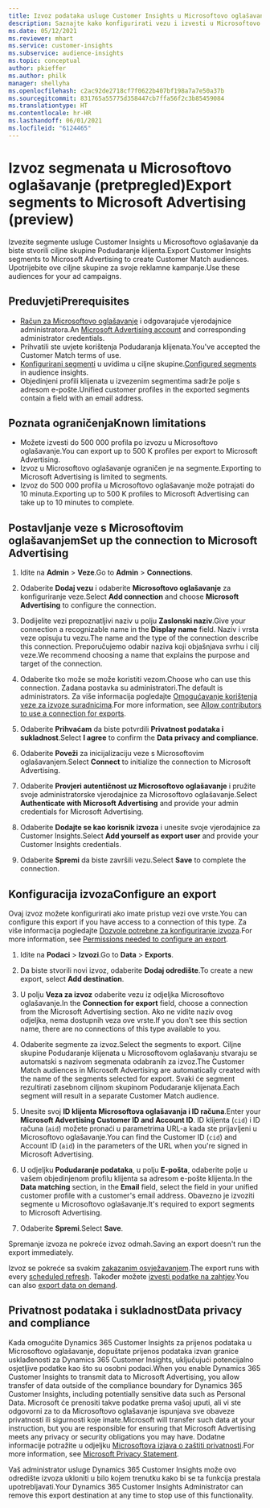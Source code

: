 ```yaml
---
title: Izvoz podataka usluge Customer Insights u Microsoftovo oglašavanje
description: Saznajte kako konfigurirati vezu i izvesti u Microsoftovo oglašavanje.
ms.date: 05/12/2021
ms.reviewer: mhart
ms.service: customer-insights
ms.subservice: audience-insights
ms.topic: conceptual
author: pkieffer
ms.author: philk
manager: shellyha
ms.openlocfilehash: c2ac92de2718cf7f0622b407bf198a7a7e50a37b
ms.sourcegitcommit: 831765a55775d358447cb7ffa56f2c3b85459084
ms.translationtype: HT
ms.contentlocale: hr-HR
ms.lasthandoff: 06/01/2021
ms.locfileid: "6124465"
---
```

# <a name="export-segments-to-microsoft-advertising-preview"></a><span data-ttu-id="5b053-103">Izvoz segmenata u Microsoftovo oglašavanje (pretpregled)</span><span class="sxs-lookup"><span data-stu-id="5b053-103">Export segments to Microsoft Advertising (preview)</span></span>

<span data-ttu-id="5b053-104">Izvezite segmente usluge Customer Insights u Microsoftovo oglašavanje da biste stvorili ciljne skupine Podudaranje klijenta.</span><span class="sxs-lookup"><span data-stu-id="5b053-104">Export Customer Insights segments to Microsoft Advertising to create Customer Match audiences.</span></span> <span data-ttu-id="5b053-105">Upotrijebite ove ciljne skupine za svoje reklamne kampanje.</span><span class="sxs-lookup"><span data-stu-id="5b053-105">Use these audiences for your ad campaigns.</span></span>

## <a name="prerequisites"></a><span data-ttu-id="5b053-106">Preduvjeti</span><span class="sxs-lookup"><span data-stu-id="5b053-106">Prerequisites</span></span>

-   <span data-ttu-id="5b053-107">[Račun za Microsoftovo oglašavanje](https://ads.microsoft.com/) i odgovarajuće vjerodajnice administratora.</span><span class="sxs-lookup"><span data-stu-id="5b053-107">An [Microsoft Advertising account](https://ads.microsoft.com/) and corresponding administrator credentials.</span></span>
-   <span data-ttu-id="5b053-108">Prihvatili ste uvjete korištenja Podudaranja klijenata.</span><span class="sxs-lookup"><span data-stu-id="5b053-108">You've accepted the Customer Match terms of use.</span></span> 
-   <span data-ttu-id="5b053-109">[Konfigurirani segmenti](segments.md) u uvidima u ciljne skupine.</span><span class="sxs-lookup"><span data-stu-id="5b053-109">[Configured segments](segments.md) in audience insights.</span></span>
-   <span data-ttu-id="5b053-110">Objedinjeni profili klijenata u izvezenim segmentima sadrže polje s adresom e-pošte.</span><span class="sxs-lookup"><span data-stu-id="5b053-110">Unified customer profiles in the exported segments contain a field with an email address.</span></span>

## <a name="known-limitations"></a><span data-ttu-id="5b053-111">Poznata ograničenja</span><span class="sxs-lookup"><span data-stu-id="5b053-111">Known limitations</span></span>

- <span data-ttu-id="5b053-112">Možete izvesti do 500 000 profila po izvozu u Microsoftovo oglašavanje.</span><span class="sxs-lookup"><span data-stu-id="5b053-112">You can export up to 500 K profiles per export to Microsoft Advertising.</span></span>
- <span data-ttu-id="5b053-113">Izvoz u Microsoftovo oglašavanje ograničen je na segmente.</span><span class="sxs-lookup"><span data-stu-id="5b053-113">Exporting to Microsoft Advertising is limited to segments.</span></span>
- <span data-ttu-id="5b053-114">Izvoz do 500 000 profila u Microsoftovo oglašavanje može potrajati do 10 minuta.</span><span class="sxs-lookup"><span data-stu-id="5b053-114">Exporting up to 500 K profiles to Microsoft Advertising can take up to 10 minutes to complete.</span></span> 


## <a name="set-up-the-connection-to-microsoft-advertising"></a><span data-ttu-id="5b053-115">Postavljanje veze s Microsoftovim oglašavanjem</span><span class="sxs-lookup"><span data-stu-id="5b053-115">Set up the connection to Microsoft Advertising</span></span>

1. <span data-ttu-id="5b053-116">Idite na **Admin** > **Veze**.</span><span class="sxs-lookup"><span data-stu-id="5b053-116">Go to **Admin** > **Connections**.</span></span>

1. <span data-ttu-id="5b053-117">Odaberite **Dodaj vezu** i odaberite **Microsoftovo oglašavanje** za konfiguriranje veze.</span><span class="sxs-lookup"><span data-stu-id="5b053-117">Select **Add connection** and choose **Microsoft Advertising** to configure the connection.</span></span>

1. <span data-ttu-id="5b053-118">Dodijelite vezi prepoznatljivi naziv u polju **Zaslonski naziv**.</span><span class="sxs-lookup"><span data-stu-id="5b053-118">Give your connection a recognizable name in the **Display name** field.</span></span> <span data-ttu-id="5b053-119">Naziv i vrsta veze opisuju tu vezu.</span><span class="sxs-lookup"><span data-stu-id="5b053-119">The name and the type of the connection describe this connection.</span></span> <span data-ttu-id="5b053-120">Preporučujemo odabir naziva koji objašnjava svrhu i cilj veze.</span><span class="sxs-lookup"><span data-stu-id="5b053-120">We recommend choosing a name that explains the purpose and target of the connection.</span></span>

1. <span data-ttu-id="5b053-121">Odaberite tko može se može koristiti vezom.</span><span class="sxs-lookup"><span data-stu-id="5b053-121">Choose who can use this connection.</span></span> <span data-ttu-id="5b053-122">Zadana postavka su administratori.</span><span class="sxs-lookup"><span data-stu-id="5b053-122">The default is administrators.</span></span> <span data-ttu-id="5b053-123">Za više informacija pogledajte [Omogućavanje korištenja veze za izvoze suradnicima](connections.md#allow-contributors-to-use-a-connection-for-exports).</span><span class="sxs-lookup"><span data-stu-id="5b053-123">For more information, see [Allow contributors to use a connection for exports](connections.md#allow-contributors-to-use-a-connection-for-exports).</span></span>

1. <span data-ttu-id="5b053-124">Odaberite **Prihvaćam** da biste potvrdili **Privatnost podataka i sukladnost**.</span><span class="sxs-lookup"><span data-stu-id="5b053-124">Select **I agree** to confirm the **Data privacy and compliance**.</span></span>

1. <span data-ttu-id="5b053-125">Odaberite **Poveži** za inicijalizaciju veze s Microsoftovim oglašavanjem.</span><span class="sxs-lookup"><span data-stu-id="5b053-125">Select **Connect** to initialize the connection to Microsoft Advertising.</span></span>

1. <span data-ttu-id="5b053-126">Odaberite **Provjeri autentičnost uz Microsoftovo oglašavanje** i pružite svoje administratorske vjerodajnice za Microsoftovo oglašavanje.</span><span class="sxs-lookup"><span data-stu-id="5b053-126">Select **Authenticate with Microsoft Advertising** and provide your admin credentials for Microsoft Advertising.</span></span>

1. <span data-ttu-id="5b053-127">Odaberite **Dodajte se kao korisnik izvoza** i unesite svoje vjerodajnice za Customer Insights.</span><span class="sxs-lookup"><span data-stu-id="5b053-127">Select **Add yourself as export user** and provide your Customer Insights credentials.</span></span>

1. <span data-ttu-id="5b053-128">Odaberite **Spremi** da biste završili vezu.</span><span class="sxs-lookup"><span data-stu-id="5b053-128">Select **Save** to complete the connection.</span></span>

## <a name="configure-an-export"></a><span data-ttu-id="5b053-129">Konfiguracija izvoza</span><span class="sxs-lookup"><span data-stu-id="5b053-129">Configure an export</span></span>

<span data-ttu-id="5b053-130">Ovaj izvoz možete konfigurirati ako imate pristup vezi ove vrste.</span><span class="sxs-lookup"><span data-stu-id="5b053-130">You can configure this export if you have access to a connection of this type.</span></span> <span data-ttu-id="5b053-131">Za više informacija pogledajte [Dozvole potrebne za konfiguriranje izvoza](export-destinations.md#set-up-a-new-export).</span><span class="sxs-lookup"><span data-stu-id="5b053-131">For more information, see [Permissions needed to configure an export](export-destinations.md#set-up-a-new-export).</span></span>

1. <span data-ttu-id="5b053-132">Idite na **Podaci** > **Izvozi**.</span><span class="sxs-lookup"><span data-stu-id="5b053-132">Go to **Data** > **Exports**.</span></span>

1. <span data-ttu-id="5b053-133">Da biste stvorili novi izvoz, odaberite **Dodaj odredište**.</span><span class="sxs-lookup"><span data-stu-id="5b053-133">To create a new export, select **Add destination**.</span></span>

1. <span data-ttu-id="5b053-134">U polju **Veza za izvoz** odaberite vezu iz odjeljka Microsoftovo oglašavanje.</span><span class="sxs-lookup"><span data-stu-id="5b053-134">In the **Connection for export** field, choose a connection from the Microsoft Advertising section.</span></span> <span data-ttu-id="5b053-135">Ako ne vidite naziv ovog odjeljka, nema dostupnih veza ove vrste.</span><span class="sxs-lookup"><span data-stu-id="5b053-135">If you don't see this section name, there are no connections of this type available to you.</span></span>

1. <span data-ttu-id="5b053-136">Odaberite segmente za izvoz.</span><span class="sxs-lookup"><span data-stu-id="5b053-136">Select the segments to export.</span></span> <span data-ttu-id="5b053-137">Ciljne skupine Podudaranje klijenata u Microsoftovom oglašavanju stvaraju se automatski s nazivom segmenata odabranih za izvoz.</span><span class="sxs-lookup"><span data-stu-id="5b053-137">The Customer Match audiences in Microsoft Advertising are automatically created with the name of the segments selected for export.</span></span> <span data-ttu-id="5b053-138">Svaki će segment rezultirati zasebnom ciljnom skupinom Podudaranje klijenata.</span><span class="sxs-lookup"><span data-stu-id="5b053-138">Each segment will result in a separate Customer Match audience.</span></span> 

1. <span data-ttu-id="5b053-139">Unesite svoj **ID klijenta Microsoftova oglašavanja i ID računa**.</span><span class="sxs-lookup"><span data-stu-id="5b053-139">Enter your **Microsoft Advertising Customer ID and Account ID**.</span></span> <span data-ttu-id="5b053-140">ID klijenta (`cid`) i ID računa (`aid`) možete pronaći u parametrima URL-a kada ste prijavljeni u Microsoftovo oglašavanje.</span><span class="sxs-lookup"><span data-stu-id="5b053-140">You can find the Customer ID (`cid`) and Account ID (`aid`) in the parameters of the URL when you're signed in Microsoft Advertising.</span></span>

1. <span data-ttu-id="5b053-141">U odjeljku **Podudaranje podataka**, u polju **E-pošta**, odaberite polje u vašem objedinjenom profilu klijenta sa adresom e-pošte klijenta.</span><span class="sxs-lookup"><span data-stu-id="5b053-141">In the **Data matching** section, in the **Email** field, select the field in your unified customer profile with a customer's email address.</span></span> <span data-ttu-id="5b053-142">Obavezno je izvoziti segmente u Microsoftovo oglašavanje.</span><span class="sxs-lookup"><span data-stu-id="5b053-142">It's required to export segments to Microsoft Advertising.</span></span>

1. <span data-ttu-id="5b053-143">Odaberite **Spremi**.</span><span class="sxs-lookup"><span data-stu-id="5b053-143">Select **Save**.</span></span>

<span data-ttu-id="5b053-144">Spremanje izvoza ne pokreće izvoz odmah.</span><span class="sxs-lookup"><span data-stu-id="5b053-144">Saving an export doesn't run the export immediately.</span></span>

<span data-ttu-id="5b053-145">Izvoz se pokreće sa svakim [zakazanim osvježavanjem](system.md#schedule-tab).</span><span class="sxs-lookup"><span data-stu-id="5b053-145">The export runs with every [scheduled refresh](system.md#schedule-tab).</span></span> <span data-ttu-id="5b053-146">Također možete [izvesti podatke na zahtjev](export-destinations.md#run-exports-on-demand).</span><span class="sxs-lookup"><span data-stu-id="5b053-146">You can also [export data on demand](export-destinations.md#run-exports-on-demand).</span></span> 


## <a name="data-privacy-and-compliance"></a><span data-ttu-id="5b053-147">Privatnost podataka i sukladnost</span><span class="sxs-lookup"><span data-stu-id="5b053-147">Data privacy and compliance</span></span>

<span data-ttu-id="5b053-148">Kada omogućite Dynamics 365 Customer Insights za prijenos podataka u Microsoftovo oglašavanje, dopuštate prijenos podataka izvan granice usklađenosti za Dynamics 365 Customer Insights, uključujući potencijalno osjetljive podatke kao što su osobni podaci.</span><span class="sxs-lookup"><span data-stu-id="5b053-148">When you enable Dynamics 365 Customer Insights to transmit data to Microsoft Advertising, you allow transfer of data outside of the compliance boundary for Dynamics 365 Customer Insights, including potentially sensitive data such as Personal Data.</span></span> <span data-ttu-id="5b053-149">Microsoft će prenositi takve podatke prema vašoj uputi, ali vi ste odgovorni za to da Microsoftovo oglašavanje ispunjava sve obaveze privatnosti ili sigurnosti koje imate.</span><span class="sxs-lookup"><span data-stu-id="5b053-149">Microsoft will transfer such data at your instruction, but you are responsible for ensuring that Microsoft Advertising meets any privacy or security obligations you may have.</span></span> <span data-ttu-id="5b053-150">Dodatne informacije potražite u odjeljku [Microsoftova izjava o zaštiti privatnosti](https://go.microsoft.com/fwlink/?linkid=396732).</span><span class="sxs-lookup"><span data-stu-id="5b053-150">For more information, see [Microsoft Privacy Statement](https://go.microsoft.com/fwlink/?linkid=396732).</span></span>

<span data-ttu-id="5b053-151">Vaš administrator usluge Dynamics 365 Customer Insights može ovo odredište izvoza ukloniti u bilo kojem trenutku kako bi se ta funkcija prestala upotrebljavati.</span><span class="sxs-lookup"><span data-stu-id="5b053-151">Your Dynamics 365 Customer Insights Administrator can remove this export destination at any time to stop use of this functionality.</span></span>
